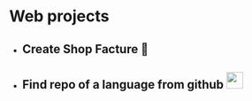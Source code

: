 # Web projects
- ## Create Shop Facture 🧾
  
- ## Find repo of a language from github <img src="https://media1.giphy.com/media/CwTvSiWflgCGKgz5eb/giphy.gif?cid=6c09b9523yt4wydd22f7cmydrqtm0wb52cepr5qg6zfktt1q&ep=v1_internal_gif_by_id&rid=giphy.gif&ct=s" width="30px" height="30">
  
